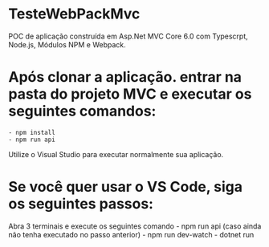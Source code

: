 # TesteWebPackMvc

POC de aplicação construída em Asp.Net MVC Core 6.0 com Typescrpt, Node.js, Módulos NPM e Webpack.

# Após clonar a aplicação. entrar na pasta do projeto MVC e executar os seguintes comandos:

    - npm install
    - npm run api

Utilize o Visual Studio para executar normalmente sua aplicação.

# Se você quer usar o VS Code, siga os seguintes passos:

Abra 3 terminais e execute os seguintes comando
    - npm run api (caso ainda não tenha executado no passo anterior)
    - npm run dev-watch
    - dotnet run
